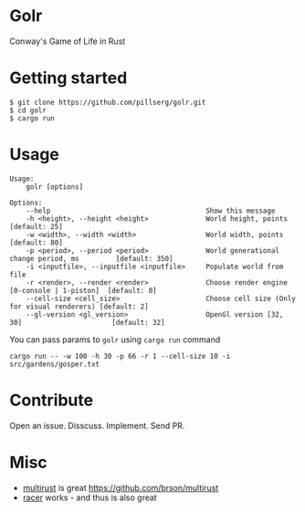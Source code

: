 # Golr
Conway's Game of Life in Rust

# Getting started
```
$ git clone https://github.com/pillserg/golr.git
$ cd golr
$ cargo run
```

# Usage
```
Usage:
    golr [options]

Options:
    --help                                      Show this message
    -h <height>, --height <height>              World height, points                         [default: 25]
    -w <width>, --width <width>                 World width, points                          [default: 80]
    -p <period>, --period <period>              World generational change period, ms         [default: 350]
    -i <inputfile>, --inputfile <inputfile>     Populate world from file
    -r <render>, --render <render>              Choose render engine [0-console | 1-piston]  [default: 0]
    --cell-size <cell_size>                     Choose cell size (Only for visual renderers) [default: 2]
    --gl-version <gl_version>                   OpenGl version [32, 30]                      [default: 32]
```
You can pass params to ```golr``` using ```cargo run``` command
```
cargo run -- -w 100 -h 30 -p 66 -r 1 --cell-size 10 -i src/gardens/gosper.txt
```

# Contribute
Open an issue. Disscuss. Implement. Send PR.

# Misc
 - [multirust][multirust] is great https://github.com/brson/multirust
 - [racer][racer] works - and thus is also great

[multirust]: https://github.com/brson/multirust
[racer]: https://github.com/phildawes/racer
